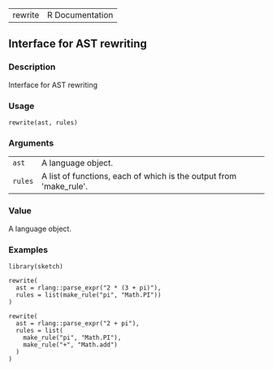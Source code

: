 |         |                 |
|---------|----------------:|
| rewrite | R Documentation |

## Interface for AST rewriting

### Description

Interface for AST rewriting

### Usage

    rewrite(ast, rules)

### Arguments

|         |                                                                     |
|---------|---------------------------------------------------------------------|
| `ast`   | A language object.                                                  |
| `rules` | A list of functions, each of which is the output from 'make\_rule'. |

### Value

A language object.

### Examples

    library(sketch)

    rewrite(
      ast = rlang::parse_expr("2 * (3 + pi)"),
      rules = list(make_rule("pi", "Math.PI"))
    )

    rewrite(
      ast = rlang::parse_expr("2 + pi"),
      rules = list(
        make_rule("pi", "Math.PI"),
        make_rule("+", "Math.add")
      )
    )

<link rel="stylesheet" type="text/css" href="../css/md-styles.css"></link>
